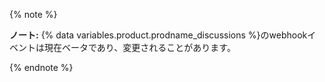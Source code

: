 {% note %}

**ノート:** {% data variables.product.prodname_discussions %}のwebhookイベントは現在ベータであり、変更されることがあります。

{% endnote %}
